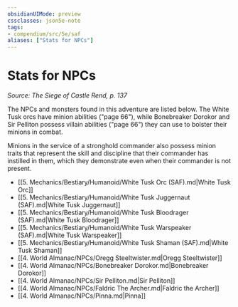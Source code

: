 ```yaml
---
obsidianUIMode: preview
cssclasses: json5e-note
tags:
- compendium/src/5e/saf
aliases: ["Stats for NPCs"]
---
```

# Stats for NPCs
*Source: The Siege of Castle Rend, p. 137* 

The NPCs and monsters found in this adventure are listed below. The White Tusk orcs have minion abilities ("page 66"), while Bonebreaker Dorokor and Sir Pelliton possess villain abilities ("page 66") they can use to bolster their minions in combat.

Minions in the service of a stronghold commander also possess minion traits that represent the skill and discipline that their commander has instilled in them, which they demonstrate even when their commander is not present.

- [[5. Mechanics/Bestiary/Humanoid/White Tusk Orc (SAF).md\|White Tusk Orc]]  
- [[5. Mechanics/Bestiary/Humanoid/White Tusk Juggernaut (SAF).md\|White Tusk Juggernaut]]  
- [[5. Mechanics/Bestiary/Humanoid/White Tusk Bloodrager (SAF).md\|White Tusk Bloodrager]]  
- [[5. Mechanics/Bestiary/Humanoid/White Tusk Warspeaker (SAF).md\|White Tusk Warspeaker]]  
- [[5. Mechanics/Bestiary/Humanoid/White Tusk Shaman (SAF).md\|White Tusk Shaman]]  
- [[4. World Almanac/NPCs/Oregg Steeltwister.md\|Oregg Steeltwister]]  
- [[4. World Almanac/NPCs/Bonebreaker Dorokor.md\|Bonebreaker Dorokor]]  
- [[4. World Almanac/NPCs/Sir Pelliton.md\|Sir Pelliton]]  
- [[4. World Almanac/NPCs/Faldric The Archer.md\|Faldric the Archer]]  
- [[4. World Almanac/NPCs/Pinna.md\|Pinna]]